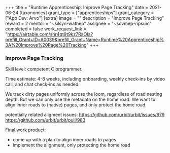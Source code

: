 +++
title = "Runtime Apprenticeship: Improve Page Tracking"
date = 2021-06-24
[taxonomies]
grant_type = ["apprenticeships"]
grant_category = ["App Dev: Arvo"]
[extra]
image = ""
description = "Improve Page Tracking"
reward = 2
mentor = "~silsyn-wathep"
assignee = "~sovmep-ripsum"
completed = false
work_request_link = "https://airtable.com/shr4qt9t9kz7RaOIa?prefill_Grant+ID=A0039&prefill_Grant+Name=Runtime%20Apprenticeship%3A%20Improve%20Page%20Tracking"
+++

### Improve Page Tracking

Skill level: competent C programmer.

Time estimate: 4-8 weeks, including onboarding, weekly check-ins by video call, and chat check-ins as needed.

We track dirty pages uniformly across the loom, regardless of road nesting depth. But we can only use the metadata on the home road. We want to align inner roads to (native) pages, and only protect the home road.

potentially related aligment issues:
https://github.com/urbit/urbit/issues/979
https://github.com/urbit/urbit/pull/983

Final work product:
* come up with a plan to align inner roads to pages
* implement the alignment, only protecting the home road
